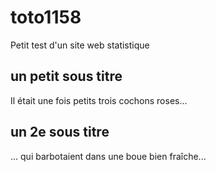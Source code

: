 # toto1158
Petit test d'un site web statistique 

## un petit sous titre
Il était une fois petits trois cochons roses... 

## un 2e sous titre
... qui barbotaient dans une boue bien fraîche... 
